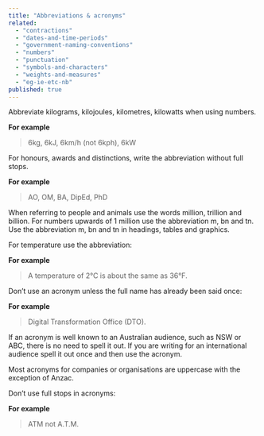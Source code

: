 ```yaml
---
title: "Abbreviations & acronyms"
related:
  - "contractions"
  - "dates-and-time-periods"
  - "government-naming-conventions"
  - "numbers"
  - "punctuation"
  - "symbols-and-characters"
  - "weights-and-measures"
  - "eg-ie-etc-nb"
published: true
---
```


Abbreviate kilograms, kilojoules, kilometres, kilowatts when using numbers.

**For example**

> 6kg, 6kJ, 6km/h (not 6kph), 6kW

For honours, awards and distinctions, write the abbreviation without full stops.

**For example**

> AO, OM, BA, DipEd, PhD

When referring to people and animals use the words million, trillion and billion. For numbers upwards of 1 million use the abbreviation m, bn and tn. Use the abbreviation m, bn and tn in headings, tables and graphics.

For temperature use the abbreviation:

**For example**

> A temperature of 2°C is about the same as 36°F.

Don’t use an acronym unless the full name has already been said once:

**For example**

> Digital Transformation Office (DTO).

If an acronym is well known to an Australian audience, such as NSW or ABC, there is no need to spell it out. If you are writing for an international audience spell it out once and then use the acronym.

Most acronyms for companies or organisations are uppercase with the exception of Anzac.

Don’t use full stops in acronyms:

**For example**

> ATM not A.T.M.
